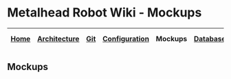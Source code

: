 # Metalhead Robot Wiki - Mockups

| [Home](../README.md) | [Architecture](../architecture/README.md) | [Git](../git/README.md) | [Configuration](../configuration/README.md) | Mockups | [Database](../database/README.md) | [Setup](../setup/README.md) | [Project Management](../project-management/README.md) | [Quality](../quality/README.md) |
| :--: | :----------: | :-: | :-----------: | :-----: | :------: | :---: | :----------------: | :-----: |

## Mockups
